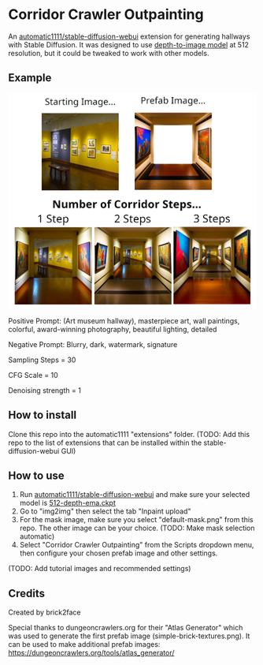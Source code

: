 # Corridor Crawler Outpainting
An [automatic1111/stable-diffusion-webui](https://github.com/AUTOMATIC1111/stable-diffusion-webui) extension for generating hallways with Stable Diffusion. It was designed to use [depth-to-image model](https://huggingface.co/stabilityai/stable-diffusion-2-depth/blob/main/512-depth-ema.ckpt) at 512 resolution, but it could be tweaked to work with other models.

## Example
![example image](docs/example.png)

Positive Prompt: (Art museum hallway), masterpiece art, wall paintings, colorful, award-winning photography, beautiful lighting, detailed

Negative Prompt: Blurry, dark, watermark, signature

Sampling Steps = 30

CFG Scale = 10

Denoising strength = 1

## How to install
Clone this repo into the automatic1111 "extensions" folder. (TODO: Add this repo to the list of extensions that can be installed within the stable-diffusion-webui GUI)

## How to use
1. Run [automatic1111/stable-diffusion-webui](https://github.com/AUTOMATIC1111/stable-diffusion-webui) and make sure your selected model is [512-depth-ema.ckpt](https://huggingface.co/stabilityai/stable-diffusion-2-depth/blob/main/512-depth-ema.ckpt)
2. Go to "img2img" then select the tab "Inpaint upload"
3. For the mask image, make sure you select "default-mask.png" from this repo. The other image can be your choice. (TODO: Make mask selection automatic)
4. Select "Corridor Crawler Outpainting" from the Scripts dropdown menu, then configure your chosen prefab image and other settings.

(TODO: Add tutorial images and recommended settings)

## Credits

Created by brick2face

Special thanks to dungeoncrawlers.org for their "Atlas Generator" which was used to generate the first prefab image (simple-brick-textures.png). It can be used to make additional prefab images: https://dungeoncrawlers.org/tools/atlas_generator/
